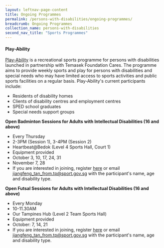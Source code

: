 ```yaml
---
layout: leftnav-page-content
title: Ongoing Programmes
permalink: /persons-with-disabilities/ongoing-programmes/
breadcrumb: Ongoing Programmes
collection_name: persons-with-disabilities
second_nav_title: "Sports Programmes"
---
```


#### Play-Ability 
[Play-Ability](https://www.temasekfoundation-cares.org.sg/journal/13/the-joy-of-play) is a recreational sports programme for persons with disabilities launched in partnership with Temasek Foundation Cares. The programme aims to provide weekly sports and play for persons with disabilities and special needs who may have limited access to sports activities and public sports facilities on a regular basis. Play-Ability's current participants include:

* Residents of disability homes
* Clients of disability centres and employment centres 
* SPED school graduates
* Special needs support groups

**Open Badminton Sessions for Adults with Intellectual Disabilities (16 and above)**
* Every Thursday
* 2-3PM (Session 1), 3-4PM (Session 2)
* Heartbeat@Bedok (Level 4 Sports Hall, Court 1)
* Equipment provided
* October 3, 10, 17, 24, 31
* November 7, 28
* If you are interested in joining, register [here](https://form.gov.sg/5cd123bb03463d0010c580b6) or email <jiangfeng_tan_from.tp@sport.gov.sg> with the participant's name, age and disability type.

**Open Futsal Sessions for Adults with Intellectual Disabilities (16 and above)**
* Every Monday
* 10-11.30AM
* Our Tampines Hub (Level 2 Team Sports Hall)
* Equipment provided
* October: 7, 14, 21
* If you are interested in joining, register [here](https://form.gov.sg/5cd123bb03463d0010c580b6) or email <jiangfeng_tan_from.tp@sport.gov.sg> with the participant's name, age and disability type.

